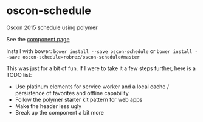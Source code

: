 # oscon-schedule
Oscon 2015 schedule using polymer

See the [component page](http://robrez.github.io/oscon-schedule/components/oscon-schedule/index.html)

Install with bower:
`bower install --save oscon-schedule`
or
`bower install --save oscon-schedule=robrez/oscon-schedule#master`

This was just for a bit of fun. If I were to take it a few steps further, here is a TODO list:

- Use platinum elements for service worker and a local cache / persistence of favorites and offline capability
- Follow the polymer starter kit pattern for web apps
- Make the header less ugly
- Break up the component a bit more

